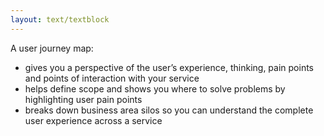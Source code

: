 ```yaml
---
layout: text/textblock
---
```


A user journey map:
- gives you a perspective of the user’s experience, thinking, pain points and points of interaction with your service
- helps define scope and shows you where to solve problems by highlighting user pain points
- breaks down business area silos so you can understand the complete user experience across a service
